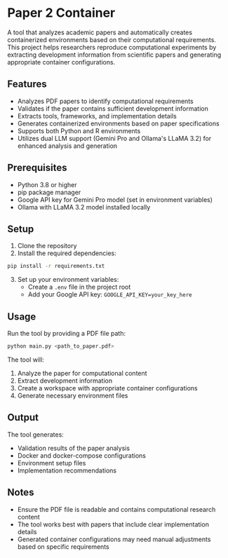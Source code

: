# Paper 2 Container

A tool that analyzes academic papers and automatically creates containerized environments based on their computational requirements. This project helps researchers reproduce computational experiments by extracting development information from scientific papers and generating appropriate container configurations.

## Features

- Analyzes PDF papers to identify computational requirements
- Validates if the paper contains sufficient development information
- Extracts tools, frameworks, and implementation details
- Generates containerized environments based on paper specifications
- Supports both Python and R environments
- Utilizes dual LLM support (Gemini Pro and Ollama's LLaMA 3.2) for enhanced analysis and generation

## Prerequisites

- Python 3.8 or higher
- pip package manager
- Google API key for Gemini Pro model (set in environment variables)
- Ollama with LLaMA 3.2 model installed locally

## Setup

1. Clone the repository
2. Install the required dependencies:

```bash
pip install -r requirements.txt
```

3. Set up your environment variables:
   - Create a `.env` file in the project root
   - Add your Google API key: `GOOGLE_API_KEY=your_key_here`

## Usage

Run the tool by providing a PDF file path:

```bash
python main.py <path_to_paper.pdf>
```

The tool will:
1. Analyze the paper for computational content
2. Extract development information
3. Create a workspace with appropriate container configurations
4. Generate necessary environment files

## Output

The tool generates:
- Validation results of the paper analysis
- Docker and docker-compose configurations
- Environment setup files
- Implementation recommendations

## Notes

- Ensure the PDF file is readable and contains computational research content
- The tool works best with papers that include clear implementation details
- Generated container configurations may need manual adjustments based on specific requirements

